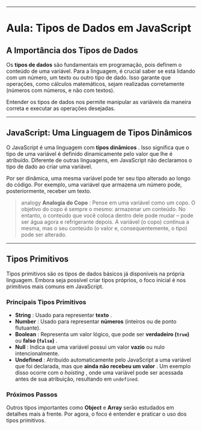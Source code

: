 
---

# Aula: Tipos de Dados em JavaScript

## A Importância dos Tipos de Dados

Os **tipos de dados** são fundamentais em programação, pois definem o conteúdo de uma variável. Para a linguagem, é crucial saber se está lidando com um número, um texto ou outro tipo de dado. Isso garante que operações, como cálculos matemáticos, sejam realizadas corretamente (números com números, e não com textos).

Entender os tipos de dados nos permite manipular as variáveis da maneira correta e executar as operações desejadas.

---

## JavaScript: Uma Linguagem de Tipos Dinâmicos

O JavaScript é uma linguagem com  **tipos dinâmicos** . Isso significa que o tipo de uma variável é definido dinamicamente pelo valor que lhe é atribuído. Diferente de outras linguagens, em JavaScript não declaramos o tipo de dado ao criar uma variável.

Por ser dinâmica, uma mesma variável pode ter seu tipo alterado ao longo do código. Por exemplo, uma variável que armazena um número pode, posteriormente, receber um texto.

> analogy  **Analogia do Copo** : Pense em uma variável como um copo. O objetivo do copo é sempre o mesmo: armazenar um conteúdo. No entanto, o conteúdo que você coloca dentro dele pode mudar – pode ser água agora e refrigerante depois. A variável (o copo) continua a mesma, mas o seu conteúdo (o valor e, consequentemente, o tipo) pode ser alterado.

---

## Tipos Primitivos

Tipos primitivos são os tipos de dados básicos já disponíveis na própria linguagem. Embora seja possível criar tipos próprios, o foco inicial é nos primitivos mais comuns em JavaScript.

### Principais Tipos Primitivos

* **String** : Usado para representar  **texto** .
* **Number** : Usado para representar **números** (inteiros ou de ponto flutuante).
* **Boolean** : Representa um valor lógico, que pode ser **verdadeiro (`true`)** ou  **falso (`false`)** .
* **Null** : Indica que uma variável possui um valor **vazio** ou nulo intencionalmente.
* **Undefined** : Atribuído automaticamente pelo JavaScript a uma variável que foi declarada, mas que  **ainda não recebeu um valor** . Um exemplo disso ocorre com o  *hoisting* , onde uma variável pode ser acessada antes de sua atribuição, resultando em `undefined`.

### Próximos Passos

Outros tipos importantes como **Object** e **Array** serão estudados em detalhes mais à frente. Por agora, o foco é entender e praticar o uso dos tipos primitivos.
